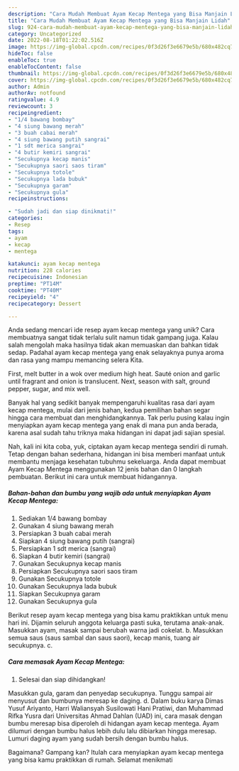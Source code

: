 ```yaml
---
description: "Cara Mudah Membuat Ayam Kecap Mentega yang Bisa Manjain Lidah"
title: "Cara Mudah Membuat Ayam Kecap Mentega yang Bisa Manjain Lidah"
slug: 924-cara-mudah-membuat-ayam-kecap-mentega-yang-bisa-manjain-lidah
category: Uncategorized
date: 2022-08-18T01:22:02.516Z
image: https://img-global.cpcdn.com/recipes/0f3d26f3e6679e5b/680x482cq70/ayam-kecap-mentega-foto-resep-utama.jpg
hideToc: false
enableToc: true
enableTocContent: false
thumbnail: https://img-global.cpcdn.com/recipes/0f3d26f3e6679e5b/680x482cq70/ayam-kecap-mentega-foto-resep-utama.jpg
cover: https://img-global.cpcdn.com/recipes/0f3d26f3e6679e5b/680x482cq70/ayam-kecap-mentega-foto-resep-utama.jpg
author: Admin
authorAv: notfound
ratingvalue: 4.9
reviewcount: 3
recipeingredient:
- "1/4 bawang bombay"
- "4 siung bawang merah"
- "3 buah cabai merah"
- "4 siung bawang putih sangrai"
- "1 sdt merica sangrai"
- "4 butir kemiri sangrai"
- "Secukupnya kecap manis"
- "Secukupnya saori saos tiram"
- "Secukupnya totole"
- "Secukupnya lada bubuk"
- "Secukupnya garam"
- "Secukupnya gula"
recipeinstructions:

- "Sudah jadi dan siap dinikmati!"
categories:
- Resep
tags:
- ayam
- kecap
- mentega

katakunci: ayam kecap mentega 
nutrition: 228 calories
recipecuisine: Indonesian
preptime: "PT14M"
cooktime: "PT40M"
recipeyield: "4"
recipecategory: Dessert

---
```





Anda sedang mencari ide resep ayam kecap mentega yang unik? Cara membuatnya sangat tidak terlalu sulit namun tidak gampang juga. Kalau salah mengolah maka hasilnya tidak akan memuaskan dan bahkan tidak sedap. Padahal ayam kecap mentega yang enak selayaknya punya aroma dan rasa yang mampu memancing selera Kita.





First, melt butter in a wok over medium high heat. Sauté onion and garlic until fragrant and onion is translucent. Next, season with salt, ground pepper, sugar, and mix well.

Banyak hal yang sedikit banyak mempengaruhi kualitas rasa dari ayam kecap mentega, mulai dari jenis bahan, kedua pemilihan bahan segar hingga cara membuat dan menghidangkannya. Tak perlu pusing kalau ingin menyiapkan ayam kecap mentega yang enak di mana pun anda berada, karena asal sudah tahu triknya maka hidangan ini dapat jadi sajian spesial.






Nah, kali ini kita coba, yuk, ciptakan ayam kecap mentega sendiri di rumah. Tetap dengan bahan sederhana, hidangan ini bisa memberi manfaat untuk membantu menjaga kesehatan tubuhmu sekeluarga. Anda dapat membuat Ayam Kecap Mentega menggunakan 12 jenis bahan dan 0 langkah pembuatan. Berikut ini cara untuk membuat hidangannya.

<!--inarticleads1-->

##### Bahan-bahan dan bumbu yang wajib ada untuk menyiapkan Ayam Kecap Mentega:

1. Sediakan 1/4 bawang bombay
1. Gunakan 4 siung bawang merah
1. Persiapkan 3 buah cabai merah
1. Siapkan 4 siung bawang putih (sangrai)
1. Persiapkan 1 sdt merica (sangrai)
1. Siapkan 4 butir kemiri (sangrai)
1. Gunakan Secukupnya kecap manis
1. Persiapkan Secukupnya saori saos tiram
1. Gunakan Secukupnya totole
1. Gunakan Secukupnya lada bubuk
1. Siapkan Secukupnya garam
1. Gunakan Secukupnya gula


Berikut resep ayam kecap mentega yang bisa kamu praktikkan untuk menu hari ini. Dijamin seluruh anggota keluarga pasti suka, terutama anak-anak. Masukkan ayam, masak sampai berubah warna jadi cokelat. b. Masukkan semua saus (saus sambal dan saus saori), kecap manis, tuang air secukupnya. c. 

<!--inarticleads2-->

##### Cara memasak Ayam Kecap Mentega:


1. Selesai dan siap dihidangkan!

Masukkan gula, garam dan penyedap secukupnya. Tunggu sampai air menyusut dan bumbunya meresap ke daging. d. Dalam buku karya Dimas Yusuf Ariyanto, Harri Waliansyah Susilowati Hani Pratiwi, dan Muhammad Rifka Yusra dari Universitas Ahmad Dahlan (UAD) ini, cara masak dengan bumbu meresap bisa diperoleh di hidangan ayam kecap mentega. Ayam dilumuri dengan bumbu halus lebih dulu lalu dibiarkan hingga meresap. Lumuri daging ayam yang sudah bersih dengan bumbu halus. 

Bagaimana? Gampang kan? Itulah cara menyiapkan ayam kecap mentega yang bisa kamu praktikkan di rumah. Selamat menikmati
